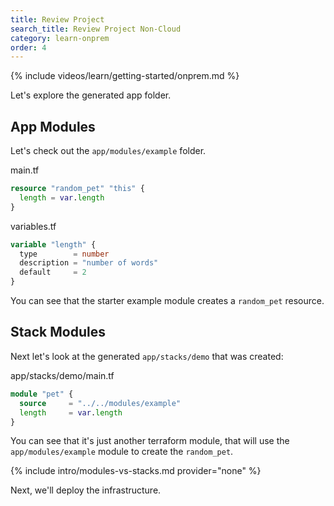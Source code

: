 ```yaml
---
title: Review Project
search_title: Review Project Non-Cloud
category: learn-onprem
order: 4
---
```


{% include videos/learn/getting-started/onprem.md %}

Let's explore the generated app folder.

## App Modules

Let's check out the `app/modules/example` folder.

main.tf

```terraform
resource "random_pet" "this" {
  length = var.length
}
```

variables.tf

```terraform
variable "length" {
  type        = number
  description = "number of words"
  default     = 2
}
```

You can see that the starter example module creates a `random_pet` resource.

## Stack Modules

Next let's look at the generated `app/stacks/demo` that was created:

app/stacks/demo/main.tf

```terraform
module "pet" {
  source     = "../../modules/example"
  length     = var.length
}
```

You can see that it's just another terraform module, that will use the `app/modules/example` module to create the `random_pet`.

{% include intro/modules-vs-stacks.md provider="none" %}

Next, we'll deploy the infrastructure.
